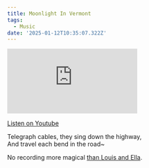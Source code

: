 ```yaml
---
title: Moonlight In Vermont
tags:
  - Music
date: '2025-01-12T10:35:07.322Z'
---
```


<iframe src="https://www.youtube-nocookie.com/embed/rMZknVwOEDM?modestbranding=1&showinfo=0&rel=0" title="YouTube video player" frameborder="0" allow="accelerometer; autoplay; encrypted-media; gyroscope; picture-in-picture;" allowfullscreen className="youtube_video"></iframe>

[Listen on Youtube](https://youtu.be/rMZknVwOEDM)

Telegraph cables, they sing down the highway, <br/>
And travel each bend in the road~

No recording more magical [than Louis and Ella](https://youtu.be/WJCw-lvuS-c).
